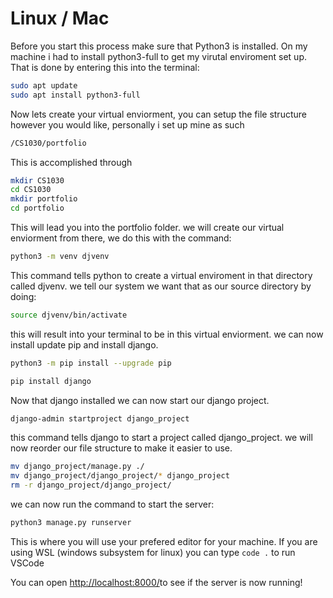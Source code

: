 # Linux / Mac

Before you start this process make sure that Python3 is installed.
On my machine i had to install python3-full to get my virutal enviroment set up.
That is done by entering this into the terminal:

```bash
sudo apt update
sudo apt install python3-full
```

Now lets create your virtual enviorment, you can setup the file structure
however you would like, personally i set up mine as such

```bash
/CS1030/portfolio
```

This is accomplished through 

```bash
mkdir CS1030
cd CS1030
mkdir portfolio
cd portfolio
```

This will lead you into the portfolio folder. we will create our virtual enviorment from there,
we do this with the command:

```bash
python3 -m venv djvenv
```

This command tells python to create a virtual enviroment in that directory called djvenv.
we tell our system we want that as our source directory by doing:

```bash
source djvenv/bin/activate
```

this will result into your terminal to be in this virtual enviorment.
we can now install update pip and install django.

```bash
python3 -m pip install --upgrade pip

pip install django
```

Now that django installed we can now start our django project.

```bash
django-admin startproject django_project
```

this command tells django to start a project called django_project.
we will now reorder our file structure to make it easier to use.

```bash
mv django_project/manage.py ./
mv django_project/django_project/* django_project
rm -r django_project/django_project/
```

we can now run the command to start the server:

```bash
python3 manage.py runserver
```

This is where you will use your prefered editor for your machine.
If you are using WSL (windows subsystem for linux) you can type ```code .``` to run VSCode

You can open [http://localhost:8000/](http://localhost:8000/)to see if the server is now running!